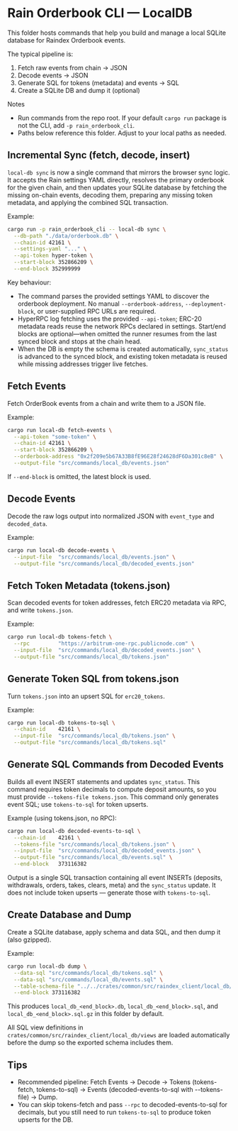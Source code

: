 # Rain Orderbook CLI — LocalDB

This folder hosts commands that help you build and manage a local SQLite database for Raindex Orderbook events.

The typical pipeline is:

1) Fetch raw events from chain → JSON
2) Decode events → JSON
3) Generate SQL for tokens (metadata) and events → SQL
4) Create a SQLite DB and dump it (optional)

Notes
- Run commands from the repo root. If your default `cargo run` package is not the CLI, add `-p rain_orderbook_cli`.
- Paths below reference this folder. Adjust to your local paths as needed.

## Incremental Sync (fetch, decode, insert)

`local-db sync` is now a single command that mirrors the browser sync logic. It accepts the Rain settings YAML directly, resolves the primary orderbook for the given chain, and then updates your SQLite database by fetching the missing on-chain events, decoding them, preparing any missing token metadata, and applying the combined SQL transaction.

Example:

```bash
cargo run -p rain_orderbook_cli -- local-db sync \
  --db-path "./data/orderbook.db" \
  --chain-id 42161 \
  --settings-yaml "..." \
  --api-token hyper-token \
  --start-block 352866209 \
  --end-block 352999999
```

Key behaviour:
- The command parses the provided settings YAML to discover the orderbook deployment. No manual `--orderbook-address`, `--deployment-block`, or user-supplied RPC URLs are required.
- HyperRPC log fetching uses the provided `--api-token`; ERC-20 metadata reads reuse the network RPCs declared in settings. Start/end blocks are optional—when omitted the runner resumes from the last synced block and stops at the chain head.
- When the DB is empty the schema is created automatically, `sync_status` is advanced to the synced block, and existing token metadata is reused while missing addresses trigger live fetches.

## Fetch Events

Fetch OrderBook events from a chain and write them to a JSON file.

Example:

```bash
cargo run local-db fetch-events \
  --api-token "some-token" \
  --chain-id 42161 \
  --start-block 352866209 \
  --orderbook-address "0x2f209e5b67A33B8fE96E28f24628dF6Da301c8eB" \
  --output-file "src/commands/local_db/events.json"
```

If `--end-block` is omitted, the latest block is used.

## Decode Events

Decode the raw logs output into normalized JSON with `event_type` and `decoded_data`.

Example:

```bash
cargo run local-db decode-events \
  --input-file  "src/commands/local_db/events.json" \
  --output-file "src/commands/local_db/decoded_events.json"
```

## Fetch Token Metadata (tokens.json)

Scan decoded events for token addresses, fetch ERC20 metadata via RPC, and write `tokens.json`.

Example:

```bash
cargo run local-db tokens-fetch \
  --rpc         "https://arbitrum-one-rpc.publicnode.com" \
  --input-file  "src/commands/local_db/decoded_events.json" \
  --output-file "src/commands/local_db/tokens.json"
```

## Generate Token SQL from tokens.json

Turn `tokens.json` into an upsert SQL for `erc20_tokens`.

Example:

```bash
cargo run local-db tokens-to-sql \
  --chain-id    42161 \
  --input-file  "src/commands/local_db/tokens.json" \
  --output-file "src/commands/local_db/tokens.sql"
```

## Generate SQL Commands from Decoded Events

Builds all event INSERT statements and updates `sync_status`. This command requires token decimals to compute deposit amounts, so you must provide `--tokens-file tokens.json`. This command only generates event SQL; use `tokens-to-sql` for token upserts.

Example (using tokens.json, no RPC):

```bash
cargo run local-db decoded-events-to-sql \
  --chain-id    42161 \
  --tokens-file "src/commands/local_db/tokens.json" \
  --input-file  "src/commands/local_db/decoded_events.json" \
  --output-file "src/commands/local_db/events.sql" \
  --end-block   373116382
```


Output is a single SQL transaction containing all event INSERTs (deposits, withdrawals, orders, takes, clears, meta) and the `sync_status` update. It does not include token upserts — generate those with `tokens-to-sql`.

## Create Database and Dump

Create a SQLite database, apply schema and data SQL, and then dump it (also gzipped).

Example:

```bash
cargo run local-db dump \
  --data-sql "src/commands/local_db/tokens.sql" \
  --data-sql "src/commands/local_db/events.sql" \
  --table-schema-file "../../crates/common/src/raindex_client/local_db/query/create_tables/query.sql" \
  --end-block 373116382
```

This produces `local_db_<end_block>.db`, `local_db_<end_block>.sql`, and `local_db_<end_block>.sql.gz` in this folder by default.

All SQL view definitions in `crates/common/src/raindex_client/local_db/views` are loaded automatically before the dump so the exported schema includes them.

## Tips
- Recommended pipeline: Fetch Events → Decode → Tokens (tokens-fetch, tokens-to-sql) → Events (decoded-events-to-sql with --tokens-file) → Dump.
- You can skip tokens-fetch and pass `--rpc` to decoded-events-to-sql for decimals, but you still need to run `tokens-to-sql` to produce token upserts for the DB.
